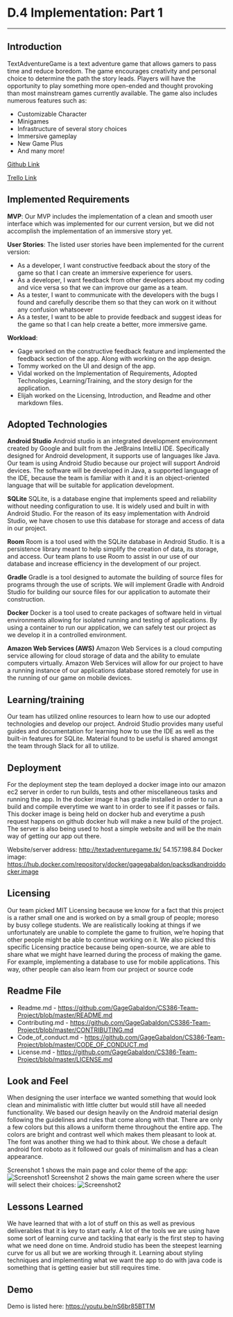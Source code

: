 # D.4 Implementation: Part 1
---

## Introduction

TextAdventureGame is a text adventure game that allows gamers to pass time and reduce boredom. The game encourages creativity and personal choice to determine the path the story leads. Players will have the opportunity to play something more open-ended and thought provoking than most mainstream games currently available. 
The game also includes numerous features such as:

- Customizable Character
- Minigames
- Infrastructure of several story choices
- Immersive gameplay
- New Game Plus
- And many more!

[Github Link](https://github.com/GageGabaldon/CS386-Team-Project)

[Trello Link](https://trello.com/b/2S8T1pBG/cs-386-project-main)

## Implemented Requirements

**MVP**: Our MVP includes the implementation of a clean and smooth user interface which was implemented for our current version, but we did not accomplish the implementation of an immersive story yet.

**User Stories**: The listed user stories have been implemented for the current version: 

- As a developer, I want constructive feedback about the story of the game so that I can create an immersive experience for users. 
- As a developer, I want feedback from other developers about my coding and vice versa so that we can improve our game as a team.
- As a tester, I want to communicate with the developers with the bugs I found and carefully describe them so that they can work on it without any confusion whatsoever
- As a tester, I want to be able to provide feedback and suggest ideas for the game so that I can help create a better, more immersive game.

**Workload**:

- Gage worked on the constructive feedback feature and implemented the feedback section of the app.  Along with working on the app design. 
- Tommy worked on the UI and design of the app. 
- Vidal worked on the Implementation of Requirements, Adopted Technologies, Learning/Training, and the story design for the application.
- Elijah worked on the Licensing, Introduction, and Readme and other markdown files.


## Adopted Technologies

**Android Studio**
Android studio is an integrated development environment created by Google and built from the JetBrains IntelliJ IDE. Specifically designed for Android development, it supports use of languages like Java. Our team is using Android Studio because our project will support Android devices. The software will be developed in Java, a supported language of the IDE, because the team is familiar with it and it is an object-oriented language that will be suitable for application development.

**SQLite**
SQLite, is a database engine that implements speed and reliability without needing configuration to use. It is widely used and built in with Android Studio. For the reason of its easy implementation with Android Studio, we have chosen to use this database for storage and access of data in our project.

**Room**
Room is a tool used with the SQLite database in Android Studio. It is a persistence library meant to help simplify the creation of data, its storage, and access. Our team plans to use Room to assist in our use of our database and increase efficiency in the development of our project.

**Gradle**
Gradle is a tool designed to automate the building of source files for programs through the use of scripts. We will implement Gradle with Android Studio for building our source files for our application to automate their construction.

**Docker**
Docker is a tool used to create packages of software held in virtual environments allowing for isolated running and testing of applications. By using a container to run our application, we can safely test our project as we develop it in a controlled environment.

**Amazon Web Services (AWS)**
Amazon Web Services is a cloud computing service allowing for cloud storage of data and the ability to emulate computers virtually. Amazon Web Services will allow for our project to have a running instance of our applications database stored remotely for use in the running of our game on mobile devices.

## Learning/training

Our team has utilized online resources to learn how to use our adopted technologies and develop our project. Android Studio provides many useful guides and documentation for learning how to use the IDE as well as the built-in features for SQLite. Material found to be useful is shared amongst the team through Slack for all to utilize.

## Deployment

For the deployment step the team deployed a docker image into our amazon ec2 server in order to run builds, tests and other miscellaneous tasks and running the app. In the docker image it has gradle installed in order to run a build and compile everytime we want to in order to see if it passes or fails. This docker image is being held on docker hub and everytime a push request happens on github docker hub will make a new build of the project. The server is also being used to host a simple website and will be the main way of getting our app out there. 

Website/server address:
http://textadventuregame.tk/
54.157.198.84
Docker image: https://hub.docker.com/repository/docker/gagegabaldon/packsdkandroiddocker.image

## Licensing

Our team picked MIT Licensing because we know for a fact that this project is a rather small one and is worked on by a small group of people; moreso by busy college students. We are realistically looking at things if we unfortunately are unable to complete the game to fruition, we’re hoping that other people might be able to continue working on it.
We also picked this specific Licensing practice because being open-source, we are able to share what we might have learned during the process of making the game. For example, implementing a database to use for mobile applications. This way, other people can also learn from our project or source code

## Readme File

- Readme.md - https://github.com/GageGabaldon/CS386-Team-Project/blob/master/README.md
- Contributing.md - https://github.com/GageGabaldon/CS386-Team-Project/blob/master/CONTRIBUTING.md
- Code_of_conduct.md - https://github.com/GageGabaldon/CS386-Team-Project/blob/master/CODE_OF_CONDUCT.md
- License.md - https://github.com/GageGabaldon/CS386-Team-Project/blob/master/LICENSE.md

## Look and Feel

When designing the user interface we wanted something that would look clean and minimalistic with little clutter but would still have all needed functionality. We based our design heavily on the Android material design following the guidelines and rules that come along with that. There are only a few colors but this allows a uniform theme throughout the entire app. The colors are bright and contrast well which makes them pleasant to look at. The font was another thing we had to think about. We chose a default android font roboto as it followed our goals of minimalism and has a clean appearance.

Screenshot 1 shows the main page and color theme of the app: ![Screenshot1](/Deliverables/D4P1Screenshot1.png)
Screenshot 2 shows the main game screen where the user will select their choices: ![Screenshot2](/Deliverables/D4P1Screenshot2.png)

## Lessons Learned

We have learned that with a lot of stuff on this as well as previous deliverables that it is key to start early. A lot of the tools we are using have some sort of learning curve and tackling that early is the first step to having what we need done on time.
Android studio has been the steepest learning curve for us all but we are working through it. Learning about styling techniques and implementing what we want the app to do with java code is something that is getting easier but still requires time.

## Demo
Demo is listed here: https://youtu.be/nS6br85BTTM
